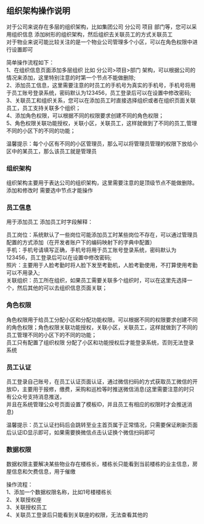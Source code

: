 ## 组织架构操作说明

对于公司来说存在多层的组织架构，比如集团公司 分公司 项目 部门等，您可以采用组织信息 添加树形的组织架构，然后组织去关联员工的方式关联员工</br>
对于物业来说可能比较关注的是一个物业公司管理多个小区，可以在角色权限中进行设置即可</br>

简单操作流程如下：</br>
1、在组织信息页面添加多层组织 比如 分公司>项目>部门 架构，可以根据公司的情况来添加，这里特别注意的时第一个节点不能做删除;</br>
2、添加员工信息，这里需要注意的时员工的手机号为真实的手机号，手机号将用于员工账号登录系统，密码默认为123456，员工登录后可以在设置中修改密码;</br>
3、关联员工和组织关系，您可以在添加员工时直接选择组织或者在组织页面关联员工，员工支持关联多个组织；</br>
4、添加角色权限，可以根据不同的权限要求创建不同的角色权限；</br>
5、角色权限关联功能授权，关联小区，关联员工，这样就做到了不同的员工,管理不同的小区下的不同的功能；</br>

温馨提示：每个小区有不同的小区管理员，那么可以将管理员管理的权限下放给小区中的某员工，那么该员工就是管理员</br>

### 组织架构

组织架构主要用于表达公司的组织架构，这里需要注意的是顶级节点不能做删除。添加和修改时 需要选中节点才能操作

### 员工信息

用于添加员工 添加员工时字段解释：</br>

员工岗位：系统默认了一些岗位可能添加员工时某些岗位不存在，可以通过管理员配置的方式添加（在开发者账户下的编码映射下的字典中配置）</br>
手机：手机号请填写正确，手机号将用于员工账号登录系统，密码默认为123456，员工登录后可以在设置中修改密码;</br>
照片：主要用于人脸考勤时将人脸下发至考勤机，人脸考勤使用，不打算使用考勤可以不用录入;</br>
关联组织：员工所在组织，如果员工需要关联多个组织时，可以在这里先选择一个，然后其他的可以去组织信息页面关联；</br>

### 角色权限

角色权限用于给员工分配小区和分配功能权限。可以根据不同的权限要求创建不同的角色权限；角色权限关联功能授权，关联小区，关联员工，这样就做到了不同的员工管理不同的小区下的不同的功能；</br>
员工只有配置了组织权限 分配了小区和功能授权后才能登录系统，否则无法登录系统

### 员工认证

员工登录自己账号，在员工认证页面认证，通过微信扫码的方式获取员工微信的开放ID，主要用于报修，缴费，采购和巡检等时推送微信消息(这里需要注意的时只有公众号支持消息推送，</br>
并且在系统管理公众号页面设置了模板ID，并且员工有相应的权限时才会推送消息)</br>

温馨提示：员工认证扫码后会跳转至业主首页属于正常情况，只需要保证刷新页面后认证ID显示即可，如果需要换微信点击认证换个微信扫码即可</br>

### 数据权限

数据权限主要解决某些物业存在楼栋长，楼栋长只能看到当前楼栋的业主信息，房屋信息和欠费信息，用于催缴</br>

操作流程：</br>
1、添加一个数据权限名称，比如1号楼楼栋长</br>
2、关联授权座</br>
3、关联授权员工</br>
4、关联员工登录后只能看到关联座的权限，无法查看其他的</br>

